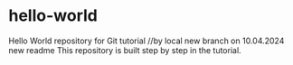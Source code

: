# hello-world
Hello World repository for Git tutorial
 //by local new branch on 10.04.2024 new readme
This repository is built step by step in the tutorial.
